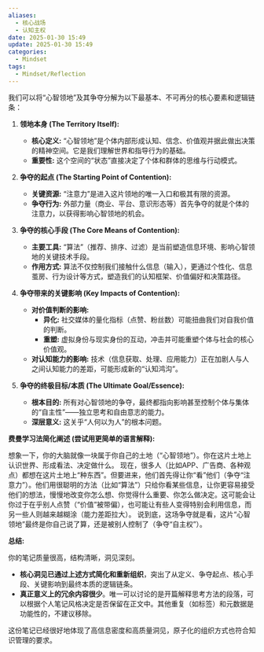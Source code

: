 ```yaml
---
aliases:
  - 核心战场
  - 认知主权
date: 2025-01-30 15:49
update: 2025-01-30 15:49
categories:
  - Mindset
tags:
  - Mindset/Reflection
---
```

我们可以将“心智领地”及其争夺分解为以下最基本、不可再分的核心要素和逻辑链条：

1.  **领地本身 (The Territory Itself):**
    *   **核心定义:** “心智领地”是个体内部形成认知、信念、价值观并据此做出决策的精神空间。它是我们理解世界和指导行为的基础。
    *   **重要性:** 这个空间的“状态”直接决定了个体和群体的思维与行动模式。

2.  **争夺的起点 (The Starting Point of Contention):**
    *   **关键资源:** “注意力”是进入这片领地的唯一入口和极其有限的资源。
    *   **争夺行为:** 外部力量（商业、平台、意识形态等）首先争夺的就是个体的注意力，以获得影响心智领地的机会。

3.  **争夺的核心手段 (The Core Means of Contention):**
    *   **主要工具:** “算法”（推荐、排序、过滤）是当前塑造信息环境、影响心智领地的关键技术手段。
    *   **作用方式:** 算法不仅控制我们接触什么信息（输入），更通过个性化、信息茧房、行为设计等方式，塑造我们的认知框架、价值偏好和决策路径。

4.  **争夺带来的关键影响 (Key Impacts of Contention):**
    *   **对价值判断的影响:**
        *   **异化:** 社交媒体的量化指标（点赞、粉丝数）可能扭曲我们对自我价值的判断。
        *   **重塑:** 虚拟身份与现实身份的互动，冲击并可能重塑个体与社会的核心价值观。
    *   **对认知能力的影响:** 技术（信息获取、处理、应用能力）正在加剧人与人之间认知能力的差距，可能形成新的“认知鸿沟”。

5.  **争夺的终极目标/本质 (The Ultimate Goal/Essence):**
    *   **根本目的:** 所有对心智领地的争夺，最终都指向影响甚至控制个体与集体的“自主性”——独立思考和自由意志的能力。
    *   **深层意义:** 这关乎“人何以为人”的根本问题。

**费曼学习法简化阐述 (尝试用更简单的语言解释):**

想象一下，你的大脑就像一块属于你自己的土地（“心智领地”）。你在这片土地上认识世界、形成看法、决定做什么。
现在，很多人（比如APP、广告商、各种观点）都想在这片土地上“种东西”。但要进来，他们首先得让你“看”他们（争夺“注意力”）。他们用很聪明的方法（比如“算法”）只给你看某些信息，让你更容易接受他们的想法，慢慢地改变你怎么想、你觉得什么重要、你怎么做决定。这可能会让你过于在乎别人点赞（“价值”被带偏），也可能让有些人变得特别会利用信息，而另一些人则越来越糊涂（能力差距拉大）。
说到底，这场争夺就是看，这片“心智领地”最终是你自己说了算，还是被别人控制了（争夺“自主权”）。



**总结:**

你的笔记质量很高，结构清晰，洞见深刻。

*   **核心洞见已通过上述方式简化和重新组织**，突出了从定义、争夺起点、核心手段、关键影响到最终本质的逻辑链条。
*   **真正意义上的冗余内容很少**。唯一可以讨论的是开篇解释思考方法的段落，可以根据个人笔记风格决定是否保留在正文中。其他重复（如标签）和元数据是功能性的，不建议移除。

这份笔记已经很好地体现了高信息密度和高质量洞见，原子化的组织方式也符合知识管理的要求。
